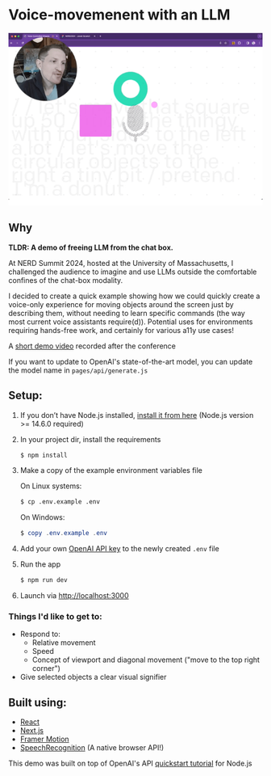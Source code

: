 # Voice-movemenent with an LLM

![Demo](docs/moveObjectsGIF.gif)


## Why

**TLDR: A demo of freeing LLM from the chat box.**

At NERD Summit 2024, hosted at the University of Massachusetts,  I challenged the audience to imagine and use LLMs outside the comfortable confines of the chat-box modality.

I decided to create a quick example showing how we could quickly create a voice-only experience for moving objects around the screen just by describing them, without needing to learn specific commands (the way most current voice assistants require(d)). Potential uses for environments requiring hands-free work, and certainly for various a11y use cases!

A [short demo video](https://www.linkedin.com/feed/update/urn:li:activity:7183837944942600194/) recorded after the conference

If you want to update to OpenAI's state-of-the-art model, you can update the model name in `pages/api/generate.js`

## Setup:

1. If you don’t have Node.js installed, [install it from here](https://nodejs.org/en/) (Node.js version >= 14.6.0 required)

1. In your project dir, install the requirements

   ```bash
   $ npm install
   ```

1. Make a copy of the example environment variables file

   On Linux systems: 
   ```bash
   $ cp .env.example .env
   ```
   On Windows:
   ```powershell
   $ copy .env.example .env
   ```
1. Add your own [OpenAI API key](https://platform.openai.com/account/api-keys) to the newly created `.env` file

1. Run the app

   ```bash
   $ npm run dev
   ```

1. Launch via [http://localhost:3000](http://localhost:3000)


### Things I'd like to get to:
- Respond to:
	* Relative movement
	* Speed
	* Concept of viewport and diagonal movement ("move to the top right corner")
- Give selected objects a clear visual signifier



## Built using:
- [React](https://reactjs.org/)
- [Next.js](https://nextjs.org/)
- [Framer Motion](https://www.framer.com/motion/)
- [SpeechRecognition](https://developer.mozilla.org/en-US/docs/Web/API/SpeechRecognition) (A native browser API!)



This demo was built on top of OpenAI's API [quickstart tutorial](https://platform.openai.com/docs/quickstart) for Node.js
